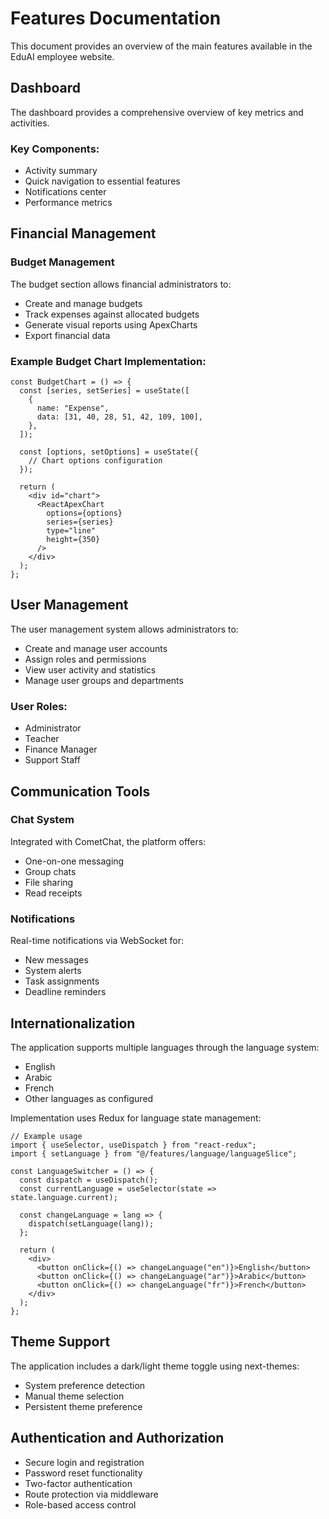 # Features Documentation

This document provides an overview of the main features available in the EduAI employee website.

## Dashboard

The dashboard provides a comprehensive overview of key metrics and activities.

### Key Components:

- Activity summary
- Quick navigation to essential features
- Notifications center
- Performance metrics

## Financial Management

### Budget Management

The budget section allows financial administrators to:

- Create and manage budgets
- Track expenses against allocated budgets
- Generate visual reports using ApexCharts
- Export financial data

### Example Budget Chart Implementation:

```tsx
const BudgetChart = () => {
  const [series, setSeries] = useState([
    {
      name: "Expense",
      data: [31, 40, 28, 51, 42, 109, 100],
    },
  ]);

  const [options, setOptions] = useState({
    // Chart options configuration
  });

  return (
    <div id="chart">
      <ReactApexChart
        options={options}
        series={series}
        type="line"
        height={350}
      />
    </div>
  );
};
```

## User Management

The user management system allows administrators to:

- Create and manage user accounts
- Assign roles and permissions
- View user activity and statistics
- Manage user groups and departments

### User Roles:

- Administrator
- Teacher
- Finance Manager
- Support Staff

## Communication Tools

### Chat System

Integrated with CometChat, the platform offers:

- One-on-one messaging
- Group chats
- File sharing
- Read receipts

### Notifications

Real-time notifications via WebSocket for:

- New messages
- System alerts
- Task assignments
- Deadline reminders

## Internationalization

The application supports multiple languages through the language system:

- English
- Arabic
- French
- Other languages as configured

Implementation uses Redux for language state management:

```tsx
// Example usage
import { useSelector, useDispatch } from "react-redux";
import { setLanguage } from "@/features/language/languageSlice";

const LanguageSwitcher = () => {
  const dispatch = useDispatch();
  const currentLanguage = useSelector(state => state.language.current);

  const changeLanguage = lang => {
    dispatch(setLanguage(lang));
  };

  return (
    <div>
      <button onClick={() => changeLanguage("en")}>English</button>
      <button onClick={() => changeLanguage("ar")}>Arabic</button>
      <button onClick={() => changeLanguage("fr")}>French</button>
    </div>
  );
};
```

## Theme Support

The application includes a dark/light theme toggle using next-themes:

- System preference detection
- Manual theme selection
- Persistent theme preference

## Authentication and Authorization

- Secure login and registration
- Password reset functionality
- Two-factor authentication
- Route protection via middleware
- Role-based access control
